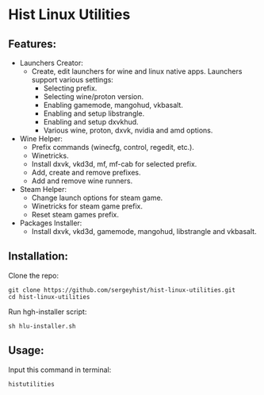 # Hist Linux Utilities 
## Features:
+ Launchers Creator:   
   - Create, edit launchers for wine and linux native apps. Launchers support various settings:   
     - Selecting prefix.   
     - Selecting wine/proton version.   
     - Enabling gamemode, mangohud, vkbasalt.    
     - Enabling and setup libstrangle.   
     - Enabling and setup dxvkhud.   
     - Various wine, proton, dxvk, nvidia and amd options.
+ Wine Helper:   
   - Prefix commands (winecfg, control, regedit, etc.).   
   - Winetricks.   
   - Install dxvk, vkd3d, mf, mf-cab for selected prefix. 
   - Add, create and remove prefixes.   
   - Add and remove wine runners.   
 + Steam Helper:     
   - Change launch options for steam game.   
   - Winetricks for steam game prefix.   
   - Reset steam games prefix. 
 + Packages Installer:
   - Install dxvk, vkd3d, gamemode, mangohud, libstrangle and vkbasalt.
## Installation:
Clone the repo:

    git clone https://github.com/sergeyhist/hist-linux-utilities.git
    cd hist-linux-utilities

Run hgh-installer script:

    sh hlu-installer.sh
    
## Usage:
Input this command in terminal:

    histutilities
    

